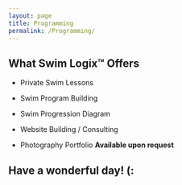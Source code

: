 ```yaml
---
layout: page
title: Programming
permalink: /Programming/
---
```

What Swim Logix™ Offers
-----------------------
- Private Swim Lessons


- Swim Program Building


- Swim Progression Diagram


- Website Building / Consulting


- Photography Portfolio
**Available upon request**

Have a wonderful day! (:
------------------------
